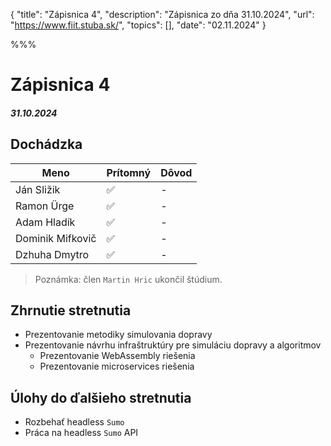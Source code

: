 { 
  "title": "Zápisnica 4", 
  "description": "Zápisnica zo dňa 31.10.2024", 
  "url": "https://www.fiit.stuba.sk/", 
  "topics": [],
  "date": "02.11.2024"
} 

%%%

# Zápisnica 4
##### 31.10.2024

## Dochádzka
| Meno     |    Prítomný   |  Dôvod |
|----------|-------------|-------|
| Ján Sližik | ✅ | - |
| Ramon Ürge | ✅ | - |
| Adam Hladík | ✅ | - |
| Dominik Mifkovič | ✅ | - |
| Dzhuha Dmytro  | ✅ | - |

> Poznámka: člen `Martin Hric` ukončil štúdium.

## Zhrnutie stretnutia
- Prezentovanie metodiky simulovania dopravy
- Prezentovanie návrhu infraštruktúry pre simuláciu dopravy a algoritmov
  - Prezentovanie WebAssembly riešenia
  - Prezentovanie microservices riešenia

## Úlohy do ďalšieho stretnutia
- Rozbehať headless `Sumo`
- Práca na headless `Sumo` API
